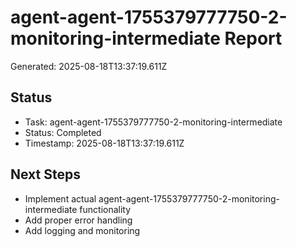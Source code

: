 # agent-agent-1755379777750-2-monitoring-intermediate Report

Generated: 2025-08-18T13:37:19.611Z

## Status
- Task: agent-agent-1755379777750-2-monitoring-intermediate
- Status: Completed
- Timestamp: 2025-08-18T13:37:19.611Z

## Next Steps
- Implement actual agent-agent-1755379777750-2-monitoring-intermediate functionality
- Add proper error handling
- Add logging and monitoring
